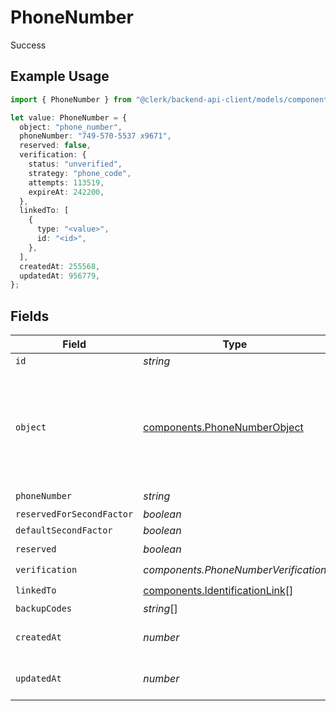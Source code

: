 # PhoneNumber

Success

## Example Usage

```typescript
import { PhoneNumber } from "@clerk/backend-api-client/models/components";

let value: PhoneNumber = {
  object: "phone_number",
  phoneNumber: "749-570-5537 x9671",
  reserved: false,
  verification: {
    status: "unverified",
    strategy: "phone_code",
    attempts: 113519,
    expireAt: 242200,
  },
  linkedTo: [
    {
      type: "<value>",
      id: "<id>",
    },
  ],
  createdAt: 255568,
  updatedAt: 956779,
};
```

## Fields

| Field                                                                                  | Type                                                                                   | Required                                                                               | Description                                                                            |
| -------------------------------------------------------------------------------------- | -------------------------------------------------------------------------------------- | -------------------------------------------------------------------------------------- | -------------------------------------------------------------------------------------- |
| `id`                                                                                   | *string*                                                                               | :heavy_minus_sign:                                                                     | N/A                                                                                    |
| `object`                                                                               | [components.PhoneNumberObject](../../models/components/phonenumberobject.md)           | :heavy_check_mark:                                                                     | String representing the object's type. Objects of the same type share the same value.<br/> |
| `phoneNumber`                                                                          | *string*                                                                               | :heavy_check_mark:                                                                     | N/A                                                                                    |
| `reservedForSecondFactor`                                                              | *boolean*                                                                              | :heavy_minus_sign:                                                                     | N/A                                                                                    |
| `defaultSecondFactor`                                                                  | *boolean*                                                                              | :heavy_minus_sign:                                                                     | N/A                                                                                    |
| `reserved`                                                                             | *boolean*                                                                              | :heavy_check_mark:                                                                     | N/A                                                                                    |
| `verification`                                                                         | *components.PhoneNumberVerification*                                                   | :heavy_check_mark:                                                                     | N/A                                                                                    |
| `linkedTo`                                                                             | [components.IdentificationLink](../../models/components/identificationlink.md)[]       | :heavy_check_mark:                                                                     | N/A                                                                                    |
| `backupCodes`                                                                          | *string*[]                                                                             | :heavy_minus_sign:                                                                     | N/A                                                                                    |
| `createdAt`                                                                            | *number*                                                                               | :heavy_check_mark:                                                                     | Unix timestamp of creation<br/>                                                        |
| `updatedAt`                                                                            | *number*                                                                               | :heavy_check_mark:                                                                     | Unix timestamp of creation<br/>                                                        |